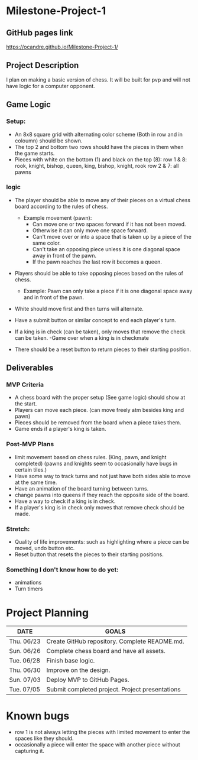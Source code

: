 # Milestone-Project-1

## GitHub pages link
https://ocandre.github.io/Milestone-Project-1/

## Project Description
I plan on making a basic version of chess. It will be built for pvp and will not have logic for a computer opponent.

## Game Logic

### Setup:
- An 8x8 square grid with alternating color scheme (Both in row and in coloumn) should be shown.
- The top 2 and bottom two rows should have the pieces in them when the game starts.
- Pieces with white on the bottom (1) and black on the top (8):
row 1 & 8: rook, knight, bishop, queen, king, bishop, knight, rook
row 2 & 7: all pawns

### logic
- The player should be able to move any of their pieces on a virtual chess board according to the rules of chess.

    - Example movement (pawn):
        - Can move one or two spaces forward if it has not been moved.
        - Otherwise it can only move one space forward.
        - Can't move over or into a space that is taken up by a piece of the same color.
        - Can't take an opposing piece unless it is one diagonal space away in front of the pawn.
        - If the pawn reaches the last row it becomes a queen.

- Players should be able to take opposing pieces based on the rules of chess.  

    - Example: Pawn can only take a piece if it is one diagonal space away and in front of the pawn.

- White should move first and then turns will alternate.
- Have a submit button or similar concept to end each player's turn.
- If a king is in check (can be taken), only moves that remove the check can be taken.
-Game over when a king is in checkmate
- There should be a reset button to return pieces to their starting position.

## Deliverables

### MVP Criteria
- A chess board with the proper setup (See game logic) should show at the start.
- Players can move each piece. (can move freely atm besides king and pawn)
- Pieces should be removed from the board when a piece takes them.
- Game ends if a player's king is taken.

### Post-MVP Plans
- limit movement based on chess rules. (King, pawn, and knight completed) (pawns and knights seem to occasionally have bugs in certain tiles.)
- Have some way to track turns and not just have both sides able to move at the same time.
- Have an animation of the board turning between turns.
- change pawns into queens if they reach the opposite side of the board.
- Have a way to check if a king is in check.
- If a player's king is in check only moves that remove check should be made.


### Stretch: 
- Quality of life improvements: such as highlighting where a piece can be moved, undo button etc.
- Reset button that resets the pieces to their starting positions.

### Something I don't know how to do yet: 
- animations
- Turn timers

# Project Planning

| DATE       | GOALS                                 |
|------------|---------------------------------------|
| Thu. 06/23 | Create GitHub repository. Complete README.md. |
|    Sun. 06/26        |       Complete chess board and have all assets.                                |
|Tue. 06/28|         Finish base logic.                              |
|Thu. 06/30|         Improve on the design.                              |
|Sun. 07/03|         Deploy MVP to GitHub Pages.                              |
|Tue. 07/05|         Submit completed project. Project presentations                              |


# Known bugs
- row 1 is not always letting the pieces with limited movement to enter the spaces like they should.
- occasionally a piece will enter the space with another piece without capturing it.
